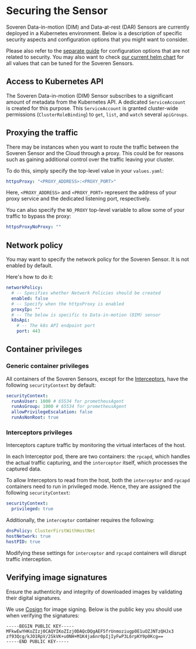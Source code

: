 # Securing the Sensor

Soveren Data-in-motion (DIM) and Data-at-rest (DAR) Sensors are currently deployed in a Kubernetes environment. Below is a description of specific security aspects and configuration options that you might want to consider.

Please also refer to the [separate guide](../configuring-sensor/) for configuration options that are not related to security. You may also want to check [our current helm chart](https://github.com/soverenio/helm-charts/) for all values that can be tuned for the Soveren Sensors.

## Access to Kubernetes API

The Soveren Data-in-motion (DIM) Sensor subscribes to a significant amount of metadata from the Kubernetes API. A dedicated `ServiceAccount` is created for this purpose. This `ServiceAccount` is granted cluster-wide permissions (`ClusterRoleBinding`) to `get`, `list`, and `watch` several `apiGroups`.

## Proxying the traffic

There may be instances when you want to route the traffic between the Soveren Sensor and the Cloud through a proxy. This could be for reasons such as gaining additional control over the traffic leaving your cluster.

To do this, simply specify the top-level value in your `values.yaml`:

```yaml
httpsProxy: "<PROXY_ADDRESS>:<PROXY_PORT>"
```

Here, `<PROXY_ADDRESS>` and `<PROXY_PORT>` represent the address of your proxy service and the dedicated listening port, respectively.

You can also specify the `NO_PROXY` top-level variable to allow some of your traffic to bypass the proxy:

```yaml
httpsProxyNoProxy: ""
```

## Network policy

You may want to specify the network policy for the Soveren Sensor. It is not enabled by default.

Here's how to do it:

```yaml
networkPolicy:
  # -- Specifies whether Network Policies should be created
  enabled: false
  # -- Specify when the httpsProxy is enabled
  proxyIp: ""
  # -- The below is specific to Data-in-motion (DIM) sensor
  k8sApi:
    # -- The k8s API endpoint port
    port: 443
```

## Container privileges

### Generic container privileges

All containers of the Soveren Sensors, except for the [Interceptors](#interceptors-privileges), have the following `securityContext` by default:

```yaml
securityContext:
  runAsUser: 1000 # 65534 for prometheusAgent
  runAsGroup: 1000 # 65534 for prometheusAgent
  allowPrivilegeEscalation: false
  runAsNonRoot: true
```

### Interceptors privileges

Interceptors capture traffic by monitoring the virtual interfaces of the host.

In each Interceptor pod, there are two containers: the `rpcapd`, which handles the actual traffic capturing, and the `interceptor` itself, which processes the captured data.

To allow Interceptors to read from the host, both the `interceptor` and `rpcapd` containers need to run in privileged mode. Hence, they are assigned the following `securityContext`:

```yaml
securityContext:
  privileged: true
```

Additionally, the `interceptor` container requires the following:

```yaml
dnsPolicy: ClusterFirstWithHostNet
hostNetwork: true
hostPID: true
```

Modifying these settings for `interceptor` and `rpcapd` containers will disrupt traffic interception.

## Verifying image signatures

Ensure the authenticity and integrity of downloaded images by validating their digital signatures.

We use [Cosign](https://docs.sigstore.dev/signing/quickstart/) for image signing. Below is the public key you should use when verifying the signatures:

```shell
-----BEGIN PUBLIC KEY-----
MFkwEwYHKoZIzj0CAQYIKoZIzj0DAQcDQgAEF5frUnmoziugp0E1uOZJNTzQHJx3
zf93Qcg/kJO1RpV/2SkVK+u0NH+M1K4ja6nr0pIjIyFwP3L6rpKY9p0Kcg==
-----END PUBLIC KEY-----
```
